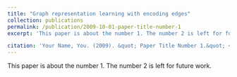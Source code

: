 ```yaml
---
title: "Graph representation learning with encoding edges"
collection: publications
permalink: /publication/2009-10-01-paper-title-number-1
excerpt: 'This paper is about the number 1. The number 2 is left for future work.'

citation: 'Your Name, You. (2009). &quot; Paper Title Number 1.&quot; <i>Journal 1</i>. 1(1).'
---
```

This paper is about the number 1. The number 2 is left for future work.


